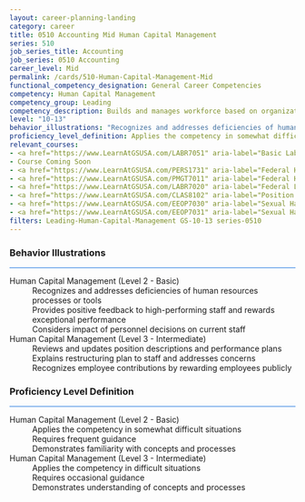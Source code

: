 ```yaml
---
layout: career-planning-landing
category: career
title: 0510 Accounting Mid Human Capital Management
series: 510
job_series_title: Accounting
job_series: 0510 Accounting
career_level: Mid
permalink: /cards/510-Human-Capital-Management-Mid
functional_competency_designation: General Career Competencies
competency: Human Capital Management
competency_group: Leading
competency_description: Builds and manages workforce based on organizational goals, budget considerations, and staffing needs; ensures that employees are appropriately recruited, selected, appraised, and rewarded; takes action to address performance problems; manages a multi-sector workforce and a variety of work situations
level: "10-13"
behavior_illustrations: "Recognizes and addresses deficiencies of human resources processes or tools ? Provides positive feedback to high-performing staff and rewards exceptional performance ? Considers impact of personnel decisions on current staff ? Reviews and updates position descriptions and performance plans ? Explains restructuring plan to staff and addresses concerns ? Recognizes employee contributions by rewarding employees publicly"
proficiency_level_definition: Applies the competency in somewhat difficult situations ? Requires frequent guidance ? Demonstrates familiarity with concepts and processes ? Applies the competency in difficult situations ? Requires occasional guidance ? Demonstrates understanding of concepts and processes
relevant_courses: 
- <a href="https://www.LearnAtGSUSA.com/LABR7051" aria-label="Basic Labor Relations (LABR7051), GSU - https://www.LearnAtGSUSA.com/LABR7051">Basic Labor Relations (LABR7051), GSU</a>
- Course Coming Soon
- <a href="https://www.LearnAtGSUSA.com/PERS1731" aria-label="Federal Human Resources Management (PERS1731) Self-Paced, GSU - https://www.LearnAtGSUSA.com/PERS1731">Federal Human Resources Management (PERS1731) Self-Paced, GSU</a>
- <a href="https://www.LearnAtGSUSA.com/PMGT7011" aria-label="Federal Human Resources Management (PMGT7011), GSU - https://www.LearnAtGSUSA.com/PMGT7011">Federal Human Resources Management (PMGT7011), GSU</a>
- <a href="https://www.LearnAtGSUSA.com/LABR7020" aria-label="Federal Labor Relations (Basic) (LABR7020), GSU - https://www.LearnAtGSUSA.com/LABR7020">Federal Labor Relations (Basic) (LABR7020), GSU</a>
- <a href="https://www.LearnAtGSUSA.com/CLAS8102" aria-label="Position Classification for Supervisors and Administrative Staff (CLAS8102), GSU - https://www.LearnAtGSUSA.com/CLAS8102">Position Classification for Supervisors and Administrative Staff (CLAS8102), GSU</a>
- <a href="https://www.LearnAtGSUSA.com/EEOP7030" aria-label="Sexual Harassment Prevention for Employees (EEOP7030), GSU - https://www.LearnAtGSUSA.com/EEOP7030">Sexual Harassment Prevention for Employees (EEOP7030), GSU</a>
- <a href="https://www.LearnAtGSUSA.com/EEOP7031" aria-label="Sexual Harassment Prevention for Supervisors (EEOP7031), GSU - https://www.LearnAtGSUSA.com/EEOP7031">Sexual Harassment Prevention for Supervisors (EEOP7031), GSU</a>
filters: Leading-Human-Capital-Management GS-10-13 series-0510
---
```


<div class="desktop:grid-col-6 margin-y-3">
  <div class="border-top-2 bg-white padding-3 shadow-5 height-full members-hover border-1px button-border border-top-blue radius-lg card-text-color">
    <h3>Behavior Illustrations</h3>
    <hr style="background-color: #1b74e0 !important;"/>
    <dl class="text-base card-content-color"><dt>Human Capital Management (Level 2 - Basic)</dt><dd>Recognizes and addresses deficiencies of human resources processes or tools </dd><dd> Provides positive feedback to high-performing staff and rewards exceptional performance </dd><dd> Considers impact of personnel decisions on current staff</dd><dt>Human Capital Management (Level 3 - Intermediate)</dt><dd>Reviews and updates position descriptions and performance plans </dd><dd> Explains restructuring plan to staff and addresses concerns </dd><dd> Recognizes employee contributions by rewarding employees publicly</dd></dl>
  </div>
</div>
<div class="desktop:grid-col-6 margin-y-3">
  <div class="border-top-2 bg-white padding-3 shadow-5 height-full members-hover border-1px button-border border-top-blue radius-lg card-text-color">
    <h3>Proficiency Level Definition</h3>
     <hr style="background-color: #1b74e0 !important;"/>
    <dl class="text-base card-content-color"><dt>Human Capital Management (Level 2 - Basic)</dt><dd>Applies the competency in somewhat difficult situations </dd><dd> Requires frequent guidance </dd><dd> Demonstrates familiarity with concepts and processes</dd><dt>Human Capital Management (Level 3 - Intermediate)</dt><dd>Applies the competency in difficult situations </dd><dd> Requires occasional guidance </dd><dd> Demonstrates understanding of concepts and processes</dd></dl>
  </div>
</div>